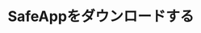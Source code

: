 ---
url: download
picture: /static/img/remote-working-scaled.jpeg
title: SafeAppをダウンロードする
heading: SafeAppをダウンロードする
message: 誰も仕事集中できるようにソフトウェア
windows:
    version: バージョン 1.0
    supports: ウィンドウサポート11/10/8.1/8/7
    filename: SafeApp-v0.1.407.511.msi
browser: サポートされているブラウザ
chrome:
    version: クロム
    url: https://chrome.google.com/webstore/detail/safewebapp/kndnmjfabojcaliebfdildmhcojnblpn
edge:
    version: イデグ
    url: https://microsoftedge.microsoft.com/addons/detail/safewebapp/fffknmhfnlaknplgpnhffcidkenmmecj
instruction:
    message1: インストール案内
    message2: ここ
    url: /blog/how-to-install-safeweb-app/
---